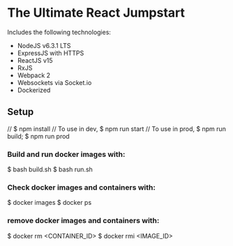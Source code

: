 # The Ultimate React Jumpstart
Includes the following technologies:
- NodeJS v6.3.1 LTS
- ExpressJS with HTTPS
- ReactJS v15
- RxJS
- Webpack 2
- Websockets via Socket.io
- Dockerized


## Setup
// $ npm install
// To use in dev, $ npm run start
// To use in prod, $ npm run build; $ npm run prod

### Build and run docker images with:
$ bash build.sh
$ bash run.sh

### Check docker images and containers with:
$ docker images
$ docker ps

### remove docker images and containers with:
$ docker rm <CONTAINER_ID>
$ docker rmi <IMAGE_ID>
